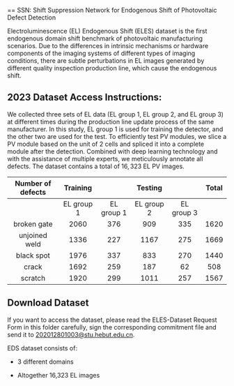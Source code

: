 == SSN: Shift Suppression Network for Endogenous Shift of Photovoltaic Defect Detection

Electroluminescence (EL) Endogenous Shift (ELES) dataset is the first endogenous domain shift benchmark of photovoltaic manufacturing scenarios. Due to the differences in intrinsic mechanisms or hardware components of the imaging systems of different types of imaging conditions, there are subtle perturbations in EL images generated by different quality inspection production line, which cause the endogenous shift.

## 2023 Dataset Access Instructions:
We collected three sets of EL data (EL group 1, EL group 2, and EL group 3) at different times during the production line update process of the same manufacturer. In this study, EL group 1 is used for training the detector, and the other two are used for the test. To efficiently test PV modules, we slice a PV module based on the unit of 2 cells and spliced it into a complete module after the detection. Combined with deep learning technology and with the assistance of multiple experts, we meticulously annotate all defects. The dataset contains a total of $16,323$ EL PV images. 

| Number of defects | Training | |Testing|  | Total |  
|:-:|:-:|:-:|:-:|:-:|:-:|
|  | EL group 1 | EL group 1 | EL group 2 | EL group 3 |  |
| broken gate | 2060 | 376 | 909 | 335 | 1620 |
| unjoined weld | 1336 | 227 | 1167 | 275 | 1669 |  
| black spot | 1976 | 337 | 833 | 270 | 1440 |
| crack | 1692 | 259 | 187 | 62 | 508 |
| scratch | 1920 | 299 | 1011 | 257 | 1567 |




## Download Dataset

If you want to access the dataset, please read the ELES-Dataset Request Form in this folder carefully, sign the corresponding commitment file and send it to 202012801003@stu.hebut.edu.cn.

EDS dataset consists of:

  * 3 different domains

  * Altogether 16,323 EL images


